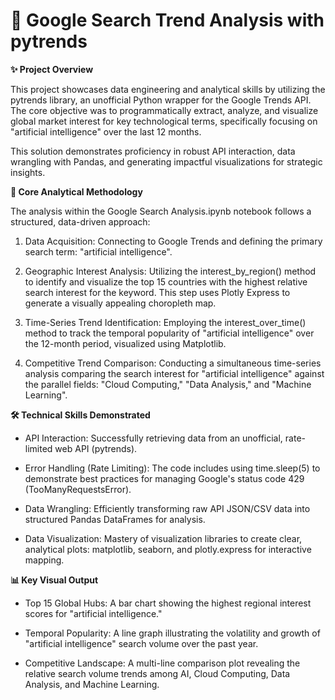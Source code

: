 # 🚀 Google Search Trend Analysis with pytrends


**✨ Project Overview**

This project showcases data engineering and analytical skills by utilizing the pytrends library, an unofficial Python wrapper for the Google Trends API. The core objective was to programmatically extract, analyze, and visualize global market interest for key technological terms, specifically focusing on "artificial intelligence" over the last 12 months.

This solution demonstrates proficiency in robust API interaction, data wrangling with Pandas, and generating impactful visualizations for strategic insights.


**🔬 Core Analytical Methodology**

The analysis within the Google Search Analysis.ipynb notebook follows a structured, data-driven approach:

1. Data Acquisition: Connecting to Google Trends and defining the primary search term: "artificial intelligence".

2. Geographic Interest Analysis: Utilizing the interest_by_region() method to identify and visualize the top 15 countries with the highest relative search interest for the keyword. This step uses Plotly Express to generate a visually appealing choropleth map.

3. Time-Series Trend Identification: Employing the interest_over_time() method to track the temporal popularity of "artificial intelligence" over the 12-month period, visualized using Matplotlib.

4. Competitive Trend Comparison: Conducting a simultaneous time-series analysis comparing the search interest for "artificial intelligence" against the parallel fields: "Cloud Computing," "Data Analysis," and "Machine Learning".


**🛠️ Technical Skills Demonstrated**

- API Interaction: Successfully retrieving data from an unofficial, rate-limited web API (pytrends).

- Error Handling (Rate Limiting): The code includes using time.sleep(5) to demonstrate best practices for managing Google's status code 429 (TooManyRequestsError).

- Data Wrangling: Efficiently transforming raw API JSON/CSV data into structured Pandas DataFrames for analysis.

- Data Visualization: Mastery of visualization libraries to create clear, analytical plots: matplotlib, seaborn, and plotly.express for interactive mapping.


**📊 Key Visual Output**

- Top 15 Global Hubs: A bar chart showing the highest regional interest scores for "artificial intelligence."

- Temporal Popularity: A line graph illustrating the volatility and growth of "artificial intelligence" search volume over the past year.

- Competitive Landscape: A multi-line comparison plot revealing the relative search volume trends among AI, Cloud Computing, Data Analysis, and Machine Learning.
